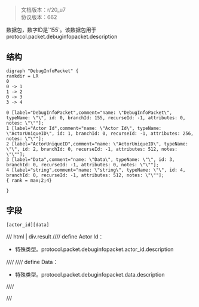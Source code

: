 # <!-- md:samp DebugInfoPacket -->

> 文档版本：r/20_u7<br/>协议版本：662

<!-- md:samp DebugInfoPacket -->数据包，数字ID是`155`。该数据包用于protocol.packet.debuginfopacket.description

## 结构

```viz
digraph "DebugInfoPacket" {
rankdir = LR
0
0 -> 1
1 -> 2
0 -> 3
3 -> 4

0 [label="DebugInfoPacket",comment="name: \"DebugInfoPacket\", typeName: \"\", id: 0, branchId: 155, recurseId: -1, attributes: 0, notes: \"\""];
1 [label="Actor Id",comment="name: \"Actor Id\", typeName: \"ActorUniqueID\", id: 1, branchId: 0, recurseId: -1, attributes: 256, notes: \"\""];
2 [label="ActorUniqueID",comment="name: \"ActorUniqueID\", typeName: \"\", id: 2, branchId: 0, recurseId: -1, attributes: 512, notes: \"\""];
3 [label="Data",comment="name: \"Data\", typeName: \"\", id: 3, branchId: 0, recurseId: -1, attributes: 0, notes: \"\""];
4 [label="string",comment="name: \"string\", typeName: \"\", id: 4, branchId: 0, recurseId: -1, attributes: 512, notes: \"\""];
{ rank = max;2;4}

}

```

## 字段

```title='DebugInfoPacket'
[actor_id][data]
```

/// html | div.result
//// define
Actor Id：[<!-- md:samp ActorUniqueID -->](../types/actoruniqueid.md)

- 特殊类型。protocol.packet.debuginfopacket.actor_id.description


////
//// define
Data：[<!-- md:samp string -->](../types/string.md)

- 特殊类型。protocol.packet.debuginfopacket.data.description


////

///

